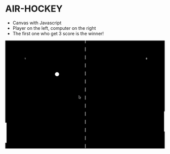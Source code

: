 # AIR-HOCKEY
* Canvas with Javascript
* Player on the left, computer on the right
* The first one who get 3 score is the winner!<br>

![image](https://github.com/Alicezhang821/AIR-HOCKEY/blob/master/2.gif)
